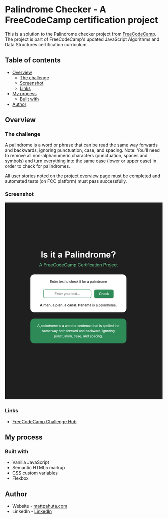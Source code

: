# Palindrome Checker - A FreeCodeCamp certification project

This is a solution to the Palindrome checker project from [FreeCodeCamp](https://www.freecodecamp.com). The project is part of FreeCodeCamp's updated JavaScript Algorithms and Data Structures certification curriculum.

## Table of contents

- [Overview](#overview)
  - [The challenge](#the-challenge)
  - [Screenshot](#screenshot)
  - [Links](#links)
- [My process](#my-process)
  - [Built with](#built-with)
- [Author](#author)


## Overview

### The challenge

A palindrome is a word or phrase that can be read the same way forwards and backwards, ignoring punctuation, case, and spacing. Note: You'll need to remove all non-alphanumeric characters (punctuation, spaces and symbols) and turn everything into the same case (lower or upper case) in order to check for palindromes.

All user stories noted on the [project overview page](https://www.freecodecamp.org/learn/javascript-algorithms-and-data-structures-v8/build-a-palindrome-checker-project/build-a-palindrome-checker) must be completed and automated tests (on FCC platform) must pass successfully.


### Screenshot

![](./project-ss.png)


### Links

- [FreeCodeCamp Challenge Hub](https://www.freecodecamp.org/learn/javascript-algorithms-and-data-structures-v8/build-a-palindrome-checker-project/build-a-palindrome-checker)

## My process

### Built with

- Vanilla JavaScript
- Semantic HTML5 markup
- CSS custom variables
- Flexbox

## Author

- Website - [mattpahuta.com](https://www.mattpahuta.com)
- LinkedIn - [LinkedIn](www.linkedin.com/in/mattpahuta)
